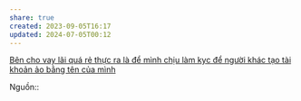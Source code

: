 ```yaml
---
share: true
created: 2023-09-05T16:17
updated: 2024-07-05T00:12
---
```

[Bên cho vay lãi quá rẻ thực ra là để mình chịu làm kyc để người khác tạo tài khoản ảo bằng tên của mình](./B%C3%AAn%20cho%20vay%20l%C3%A3i%20qu%C3%A1%20r%E1%BA%BB%20th%E1%BB%B1c%20ra%20l%C3%A0%20%C4%91%E1%BB%83%20m%C3%ACnh%20ch%E1%BB%8Bu%20l%C3%A0m%20kyc%20%C4%91%E1%BB%83%20ng%C6%B0%E1%BB%9Di%20kh%C3%A1c%20t%E1%BA%A1o%20t%C3%A0i%20kho%E1%BA%A3n%20%E1%BA%A3o%20b%E1%BA%B1ng%20t%C3%AAn%20c%E1%BB%A7a%20m%C3%ACnh.md) 

Nguồn:: 